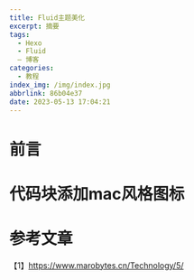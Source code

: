 ```yaml
---
title: Fluid主题美化
excerpt: 摘要
tags:
  - Hexo
  - Fluid
  — 博客
categories:
  - 教程
index_img: /img/index.jpg
abbrlink: 86b04e37
date: 2023-05-13 17:04:21
---
```


# 前言

# 代码块添加mac风格图标


# 参考文章
【1】https://www.marobytes.cn/Technology/5/